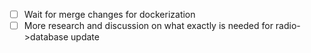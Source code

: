 - [ ] Wait for merge changes for dockerization
- [ ] More research and discussion on what exactly is needed for radio->database update